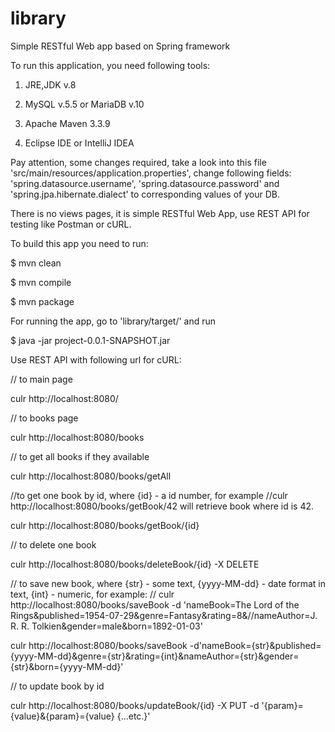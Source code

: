 # library

Simple RESTful Web app based on Spring framework

To run this application, you need following tools:

1) JRE,JDK v.8

2) MySQL v.5.5 or MariaDB v.10
  
3) Apache Maven 3.3.9

4) Eclipse IDE or IntelliJ IDEA

Pay attention, some changes required, take a look into this file 'src/main/resources/application.properties', change following fields: 'spring.datasource.username', 'spring.datasource.password' and 'spring.jpa.hibernate.dialect' to corresponding values of your DB.

There is no views pages, it is simple RESTful Web App, use REST API for testing like Postman or cURL.

To build this app you need to run:

$ mvn clean 

$ mvn compile 

$ mvn package

For running the app, go to 'library/target/' and run

$ java -jar project-0.0.1-SNAPSHOT.jar

Use REST API with following url for cURL:

// to main page

culr http://localhost:8080/

// to books page

culr http://localhost:8080/books 

// to get all books if they available

culr http://localhost:8080/books/getAll 

//to get one book by id, where {id} - a id number, for example
//culr http://localhost:8080/books/getBook/42  will retrieve book where id is 42.

culr http://localhost:8080/books/getBook/{id} 

// to delete one book

culr http://localhost:8080/books/deleteBook/{id} -X DELETE

// to save new book, where {str} - some text, {yyyy-MM-dd} - date format in text, {int} - numeric, for example: 
// culr http://localhost:8080/books/saveBook -d 'nameBook=The Lord of the Rings&published=1954-07-29&genre=Fantasy&rating=8&//nameAuthor=J. R. R. Tolkien&gender=male&born=1892-01-03'

culr http://localhost:8080/books/saveBook -d'nameBook={str}&published={yyyy-MM-dd}&genre={str}&rating={int}&nameAuthor={str}&gender={str}&born={yyyy-MM-dd}'

// to update book by id

culr http://localhost:8080/books/updateBook/{id} -X PUT -d '{param}={value}&{param}={value} {...etc.}'
